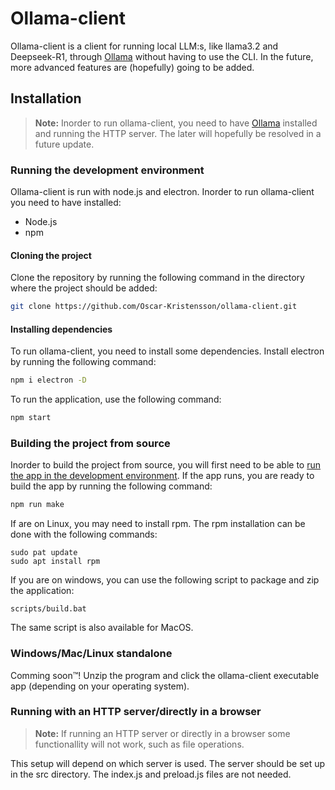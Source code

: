 # Ollama-client
Ollama-client is a client for running local LLM:s, like llama3.2 and Deepseek-R1, through [Ollama](https://ollama.com/) without having to use the CLI. In the future, more advanced features are (hopefully) going to be added. 

## Installation
> **Note:** Inorder to run ollama-client, you need to have [Ollama](https://ollama.com/) installed and running the HTTP server. The later will hopefully be resolved in a future update. 


### Running the development environment
Ollama-client is run with node.js and electron. Inorder to run ollama-client you need to have installed:
- Node.js
- npm


#### Cloning the project
Clone the repository by running the following command in the directory where the project should be added:

``` bash
git clone https://github.com/Oscar-Kristensson/ollama-client.git
```

#### Installing dependencies
To run ollama-client, you need to install some dependencies. Install electron by running the following command:
``` bash
npm i electron -D
```

To run the application, use the following command:
``` bash
npm start
```


### Building the project from source
Inorder to build the project from source, you will first need to be able to [run the app in the development environment](#running-the-development-environment). If the app runs, you are ready to build the app by running the following command:

``` bash
npm run make
```

If are on Linux, you may need to install rpm. The rpm installation can be done with the following commands:
```
sudo pat update
sudo apt install rpm
```



If you are on windows, you can use the following script to package and zip the application:
```
scripts/build.bat
```

The same script is also available for MacOS.

### Windows/Mac/Linux standalone
Comming soon™️! Unzip the program and click the ollama-client executable app (depending on your operating system).


### Running with an HTTP server/directly in a browser
> **Note:** If running an HTTP server or directly in a browser some functionallity will not work, such as file operations.

This setup will depend on which server is used. The server should be set up in the src directory. The index.js and preload.js files are not needed.